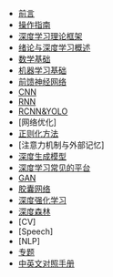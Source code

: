 <!-- docs/_sidebar.md -->

* [前言](README)
* [操作指南](guide.md)
* [深度学习理论框架](DLT框架)
* [绪论与深度学习概述](1.绪论与深度学习概述)
* [数学基础](2.数学基础)
* [机器学习基础](3.机器学习基础)
* [前馈神经网络](4.前馈神经网络)
* [CNN](5.CNN)
* [RNN](6.RNN)
* [RCNN&YOLO](RCNN&YOLO)
* [网络优化]
* [正则化方法](正则化方法)
* [注意力机制与外部记忆]
* [深度生成模型](深度生成模型)
* [深度学习常见的平台](深度学习平台)
* [GAN](GAN)
* [胶囊网络](胶囊网络)
* [深度强化学习](DRL)
* [深度森林](DF)
* [CV]
* [Speech]
* [NLP]
* [专题](专题.md)
* [中英文对照手册](手册)
